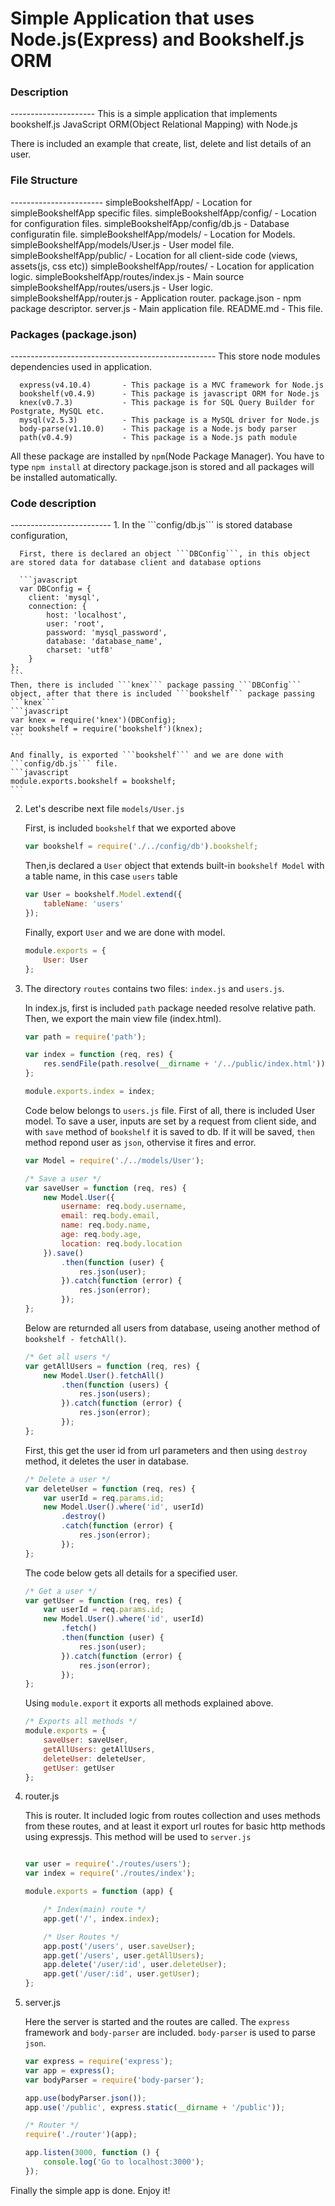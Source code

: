 Simple Application that uses Node.js(Express) and Bookshelf.js ORM
==================================================================
<h3>Description</h3>
---------------------
This is a simple application that implements bookshelf.js JavaScript ORM(Object Relational Mapping) with Node.js

There is included an example that create, list, delete and list details of an user.

<h3>File Structure</h3>
-----------------------
    simpleBookshelfApp/                 - Location for simpleBookshelfApp specific files.
    simpleBookshelfApp/config/          - Location for configuration files.
    simpleBookshelfApp/config/db.js     - Database configuratin file.
    simpleBookshelfApp/models/          - Location for Models.
    simpleBookshelfApp/models/User.js   - User model file.
    simpleBookshelfApp/public/          - Location for all client-side code (views, assets(js, css etc))
    simpleBookshelfApp/routes/          - Location for application logic.
    simpleBookshelfApp/routes/index.js  - Main source 
    simpleBookshelfApp/routes/users.js  - User logic.
    simpleBookshelfApp/router.js        - Application router.
    package.json                        - npm package descriptor.
    server.js                           - Main application file.
    README.md                           - This file.
    
<h3>Packages (package.json)</h3>
---------------------------------------------------
  This store node modules dependencies used in application.
  
      express(v4.10.4)       - This package is a MVC framework for Node.js
      bookshelf(v0.4.9)      - This package is javascript ORM for Node.js
      knex(v0.7.3)           - This package is for SQL Query Builder for Postgrate, MySQL etc.
      mysql(v2.5.3)          - This package is a MySQL driver for Node.js
      body-parse(v1.10.0)    - This package is a Node.js body parser
      path(v0.4.9)           - This package is a Node.js path module
     
  All these package are installed by ```npm```(Node Package Manager). You have to type ```npm install``` at directory package.json is stored and all packages will be installed automatically. 
  
<h3>Code description</h3>
-------------------------
1. In the ```config/db.js``` is stored database configuration,
  
      First, there is declared an object ```DBConfig```, in this object are stored data for database client and database options
    
      ```javascript
      var DBConfig = {
    	client: 'mysql',
    	connection: {
    		host: 'localhost',
    		user: 'root',
    		password: 'mysql_password',
    		database: 'database_name',
    		charset: 'utf8'
    	}
    };
    ```
    Then, there is included ```knex``` package passing ```DBConfig``` object, after that there is included ```bookshelf``` package passing ```knex```
    ```javascript
    var knex = require('knex')(DBConfig);
    var bookshelf = require('bookshelf')(knex);
    ```
    
    And finally, is exported ```bookshelf``` and we are done with ```config/db.js``` file.
    ```javascript
    module.exports.bookshelf = bookshelf;
    ```

2. Let's describe next file ```models/User.js```

    First, is included ```bookshelf``` that we exported above
    
    ```javascript
    var bookshelf = require('./../config/db').bookshelf;
    ```
    Then,is declared a ```User``` object that extends built-in ```bookshelf Model``` with a table name, in this case ```users``` table
    
    ```javascript
    var User = bookshelf.Model.extend({
    	tableName: 'users'
    });
    ```
    Finally, export ```User``` and we are done with model.
    ```javascript
    module.exports = {
    	User: User
    };
    ```

3. The directory ```routes``` contains two files: ```index.js``` and ```users.js```.

    In index.js, first is included ```path``` package needed resolve relative path. Then, we export the main view file (index.html).
    ```javascript
    var path = require('path');
    
    var index = function (req, res) {
    	res.sendFile(path.resolve(__dirname + '/../public/index.html'));
    };
    
    module.exports.index = index;
    ```
    
    Code below belongs to ```users.js``` file. First of all, there is included User model.
    To save a user, inputs are set by a request from client side, and with ```save``` method of ```bookshelf``` it is saved to db. If it will be saved, ```then``` method repond user as ```json```, othervise it fires and error.
    
    ```javascript
    var Model = require('./../models/User');
    
    /* Save a user */
    var saveUser = function (req, res) {
    	new Model.User({
    		username: req.body.username,
    		email: req.body.email,
    		name: req.body.name,
    		age: req.body.age,
    		location: req.body.location
    	}).save()
    		.then(function (user) {
    			res.json(user);
    		}).catch(function (error) {
    			res.json(error);
    		});
    };
    ```
    
    Below are returnded all users from database, useing another method of ```bookshelf - fetchAll()```. 
    ```javascript
    /* Get all users */
    var getAllUsers = function (req, res) {
    	new Model.User().fetchAll()
    		.then(function (users) {
    			res.json(users);
    		}).catch(function (error) {
    			res.json(error);
    		});
    };
    ```
    
    First, this get the user id from url parameters and then using ```destroy``` method, it deletes the user in database.
    ```javascript
    /* Delete a user */
    var deleteUser = function (req, res) {
    	var userId = req.params.id;
    	new Model.User().where('id', userId)
    		.destroy()
    		.catch(function (error) {
    			res.json(error);
    		});
    };
    ```
    
    The code below gets all details for a specified user.
    ```javascript
    /* Get a user */
    var getUser = function (req, res) {
    	var userId = req.params.id;
    	new Model.User().where('id', userId)
    		.fetch()
    		.then(function (user) {
    			res.json(user);
    		}).catch(function (error) {
    			res.json(error);
    		});
    };
    ```
    
    Using ```module.export``` it exports all methods explained above.
    ```javascript
    /* Exports all methods */
    module.exports = {
    	saveUser: saveUser,
    	getAllUsers: getAllUsers,
    	deleteUser: deleteUser,
    	getUser: getUser
    };
    ```

4. router.js

    This is router. It included logic from routes collection and uses methods from these routes, and at least it export url routes for basic http methods using expressjs. This method will be used to ```server.js```
    
    ```javascript
    
    var user = require('./routes/users');
    var index = require('./routes/index');
    
    module.exports = function (app) {
    
    	/* Index(main) route */
    	app.get('/', index.index);
    
    	/* User Routes */
    	app.post('/users', user.saveUser);
    	app.get('/users', user.getAllUsers);
    	app.delete('/user/:id', user.deleteUser);
    	app.get('/user/:id', user.getUser);
    };
    ```

5. server.js

    Here the server is started and the routes are called. The ```express``` framework and ```body-parser``` are included. ```body-parser``` is used to parse ```json```.
    
    ```javascript
    var express = require('express');
    var app = express();
    var bodyParser = require('body-parser');
    
    app.use(bodyParser.json());
    app.use('/public', express.static(__dirname + '/public'));
    
    /* Router */
    require('./router')(app);
    
    app.listen(3000, function () {
    	console.log('Go to localhost:3000');
    });
    ```
    
Finally the simple app is done. Enjoy it!
